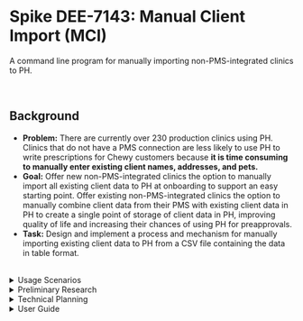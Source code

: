 # Spike DEE-7143: Manual Client Import (MCI)  

A command line program for manually importing non-PMS-integrated clinics to PH.

<br>

## Background  

- **Problem:** There are currently over 230 production clinics using PH. Clinics that do not have a PMS connection are less likely to use PH to write prescriptions for Chewy customers because **it is time consuming to manually enter existing client names, addresses, and pets.**
- **Goal:** Offer new non-PMS-integrated clinics the option to manually import all existing client data to PH at onboarding to support an easy starting point. Offer existing non-PMS-integrated clinics the option to manually combine client data from their PMS with existing client data in PH to create a single point of storage of client data in PH, improving quality of life and increasing their chances of using PH for preapprovals.
- **Task:** Design and implement a process and mechanism for manually importing existing client data to PH from a CSV file containing the data in table format.



<br>
<details><summary>Usage Scenarios</summary><br>

A new clinic:  
1. Newly onboarded clinic is not able to integrate existing client data to PH because we do not yet support their specific PMS system
2. Clinic exports ALL customer data into some file format
3. Clinic ships that data file off to ISR for modification
4. ISR uses that data file to convert into/create a CSV file that follows the specifically defined format 
5. ISR ships the well-formatted, valid CSV file to PH engineers 
6. PH engineers use MCI to import the data to PH 
7. The clinic can now write prescriptions to their existing customers using PH

<br>

An existing clinic:
1. An existing clinic chose not to integrate existing client data to PH at onboarding due to lack of understanding of the process
2. The clinic now experiences the pain point of having to ask existing clientele for their name and address to wrire a preapproval
3. Clinic exports ALL existing customer data into some file format (some may now overlap with existing data in PH)
4. Clinic ships that data file off to ISR for modification
5. ISR uses that data file to convert into/create a CSV file that follows the specifically defined format 
6. ISR ships the well-formatted, valid CSV file to PH engineers 
7. PH engineers use MCI to import the data to PH, **ensuring that duplicated data is taken care of, and discrepancies in duplicated data do not crash the import**
8. The clinic no longer needs to spend time asking their existing customer for their name and address to write a prescription, increasing the changes of using PH to write one.



<br><br>
</details>
<details><summary>Preliminary Research</summary><br>

**Definitions**  
- ISR: Internal Sales Rep 
- PMS: Practice Management Software (pronounced "pims")
- PHI: Pet Health Integrations 

<br>

**Onboarding**  
TODO: As of now, how do we integrate *with* PMS? What is the **vet experience** connecting their PMS to PH? How can we fit the manual import into onboarding? How can we fit the manual import into existing clinics?

<br>

**PMS**  
TODO: connect with Prarabsh and Asha for Overview of PMS service 

<br>

**ISR**  
TODO: connect with Cindy Hearn to understand ISR capabilities 



<br><br>
</details>
<details><summary>Technical Planning</summary><br>

**Import File Format**  
the data we need to start: only customer names emails and shipping address
will I leverage existing mutations or create my own? what if existing mutations change? do the existing ones suffice?

Columns:
email
lastname
firstname
postal address

<br>

**Design Decisions**  
TODO:  logic plan  
TODO: tool plan (which language, frameworks)  
TODO: how to handle identical, duplicate date  
TODO: how to handle duplicate data with descrepancy (eg the same user and email, but different address)  
TODO: how to handle errors  
TODO: can this tool be run multiple times? what happens when we rerun an import? should it replace existing records? if im already in there but my address has changed should it change my address?  
TODO: unique ID is email for the customer - if someone updates their email address , they will appear in the system TWO times (is that okay? is there another checking mechanism?)  

<br>

**Test Plan**  
TODO: if the tool can go both ways - generate the CSV file from a PH instance as well as PH to CSV and the files will be the same 

<br>

**Further Development**  
TODO: how can we also manually import PET information??  

TODO: how to scale this tool to be used in the PH platform as a front end supported feature of PH  
eg click import and point to a file to import them 




<br><br>
</details>
<details><summary>User Guide</summary><br>
-What's the exact format for ISR to convert into ?
-What are the requirements 
-how to use this tool at the command line
<br>
</details>




